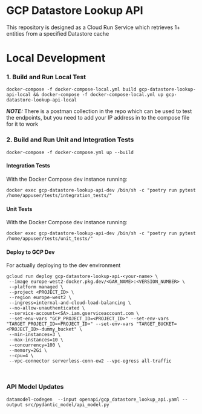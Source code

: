 
# GCP Datastore Lookup API
This repository is designed as a Cloud Run Service which retrieves 1+ entities from a specified Datastore cache 

# Local Development
### 1. Build and Run Local Test
```commandline
docker-compose -f docker-compose-local.yml build gcp-datastore-lookup-api-local && docker-compose -f docker-compose-local.yml up gcp-datastore-lookup-api-local
```
**_NOTE:_**  There is a postman collection in the repo which can be used to test the endpoints, but 
you need to add your IP address in to the compose file for it to work


### 2. Build and Run Unit and Integration Tests
```commandline
docker-compose -f docker-compose.yml up --build 
```

#### Integration Tests
With the Docker Compose dev instance running:
```commandline
docker exec gcp-datastore-lookup-api-dev /bin/sh -c "poetry run pytest /home/appuser/tests/integration_tests/"
```

#### Unit Tests
With the Docker Compose dev instance running:
```commandline
docker exec gcp-datastore-lookup-api-dev /bin/sh -c "poetry run pytest /home/appuser/tests/unit_tests/"
```

#### Deploy to GCP Dev
For actually deploying to the dev environment
```
gcloud run deploy gcp-datastore-lookup-api-<your-name> \
 --image europe-west2-docker.pkg.dev/<GAR_NAME>:<VERSION_NUMBER> \
 --platform managed \
 --project <PROJECT_ID> \
 --region europe-west2 \
 --ingress=internal-and-cloud-load-balancing \
 --no-allow-unauthenticated \
 --service-account=<SA>.iam.gserviceaccount.com \
 --set-env-vars "GCP_PROJECT_ID=<PROJECT_ID>" --set-env-vars "TARGET_PROJECT_ID=<PROJECT_ID>" --set-env-vars "TARGET_BUCKET=<PROJECT_ID>-dummy_bucket" \
 --min-instances=3 \
 --max-instances=10 \
 --concurrency=100 \
 --memory=2Gi \
 --cpu=4 \
 --vpc-connector serverless-conn-ew2 --vpc-egress all-traffic
 
 
```
### API Model Updates
```commandline
datamodel-codegen  --input openapi/gcp_datastore_lookup_api.yaml --output src/pydantic_model/api_model.py
```
